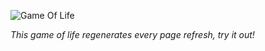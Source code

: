 ![Game Of Life](https://23efi6bmfm.us-east-1.awsapprunner.com/.gif)

_This game of life regenerates every page refresh, try it out!_

